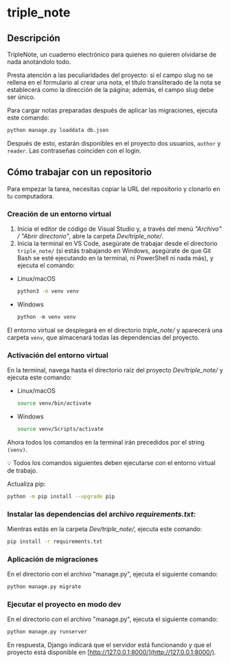 # triple_note

## Descripción
TripleNote, un cuaderno electrónico para quienes no quieren olvidarse de nada anotándolo todo.

Presta atención a las peculiaridades del proyecto: si el campo slug no se rellena en el formulario al crear una nota, el título transliterado de la nota se establecerá como la dirección de la página; además, el campo slug debe ser único.

Para cargar notas preparadas después de aplicar las migraciones, ejecuta este comando:
```bash
python manage.py loaddata db.json
```
Después de esto, estarán disponibles en el proyecto dos usuarios, `author` y `reader`.
Las contraseñas coinciden con el login.


## Cómo trabajar con un repositorio
Para empezar la tarea, necesitas copiar la URL del repositorio y clonarlo en tu computadora.

  
### Creación de un entorno virtual

1. Inicia el editor de código de Visual Studio y, a través del menú *"Archivo" / "Abrir directorio"*, abre la carpeta *Dev/triple_note/*.
2. Inicia la terminal en VS Code, asegúrate de trabajar desde el directorio `triple_note/` (si estás trabajando en Windows, asegúrate de que Git Bash se esté ejecutando en la terminal, ni PowerShell ni nada más), y ejecuta el comando:
- Linux/macOS
    
    ```bash
    python3 -m venv venv
    ```
    
- Windows
    
    ```python
    python -m venv venv
    ```
   
El entorno virtual se desplegará en el directorio *triple_note/* y aparecerá una carpeta `venv`, que almacenará todas las dependencias del proyecto.


### Activación del entorno virtual
En la terminal, navega hasta el directorio raíz del proyecto *Dev/triple_note/* y ejecuta este comando:
- Linux/macOS
    
    ```bash
    source venv/bin/activate
    ```
    
- Windows
    
    ```bash
    source venv/Scripts/activate
    ```
    

Ahora todos los comandos en la terminal irán precedidos por el string `(venv)`.

💡 Todos los comandos siguientes deben ejecutarse con el entorno virtual de trabajo.

Actualiza pip:

```bash
python -m pip install --upgrade pip
```

### Instalar las dependencias del archivo *requirements.txt*:
Mientras estás en la carpeta *Dev/triple_note/*, ejecuta este comando:

```bash
pip install -r requirements.txt
```

### Aplicación de migraciones

    
En el directorio con el archivo "manage.py", ejecuta el siguiente comando:

```bash
python manage.py migrate
```

### Ejecutar el proyecto en modo dev

    
En el directorio con el archivo "manage.py", ejecuta el siguiente comando:

```bash
python manage.py runserver
```

En respuesta, Django indicará que el servidor está funcionando y que el proyecto está disponible en [http://127.0.0.1:8000/](http://127.0.0.1:8000/).
